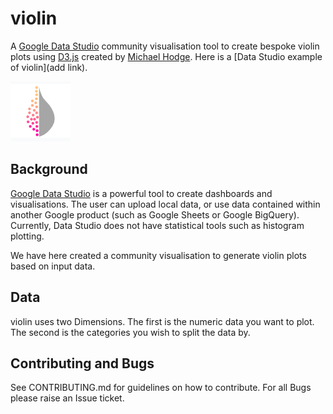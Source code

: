 # violin

A [Google Data Studio](https://datastudio.google.com/u/0/) community visualisation tool to create bespoke violin plots using [D3.js](https://d3js.org/) created by [Michael Hodge](github.com/mshodge). Here is a [Data Studio example of violin](add link).

![england](./img/violin.png)

## Background

[Google Data Studio](https://datastudio.google.com/u/0/) is a powerful tool to create dashboards and visualisations. The user can upload local data, or use data contained within another Google product (such as Google Sheets or Google BigQuery). Currently, Data Studio does not have statistical tools such as histogram plotting.

We have here created a community visualisation to generate violin plots based on input data.

## Data

violin uses two Dimensions. The first is the numeric data you want to plot. The second is the categories you wish to split the data by.


## Contributing and Bugs

See CONTRIBUTING.md for guidelines on how to contribute. For all Bugs please raise an Issue ticket.